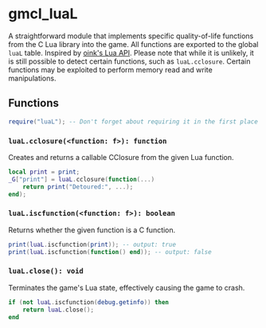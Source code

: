 # gmcl_luaL
A straightforward module that implements specific quality-of-life functions from the C Lua library into the game. All functions are exported to the global `luaL` table. Inspired by [oink's Lua API](https://oink.industries/gmod_wiki/lua_api/). Please note that while it is unlikely, it is still possible to detect certain functions, such as `luaL.cclosure`. Certain functions may be exploited to perform memory read and write manipulations.

## Functions
```lua
require("luaL"); -- Don't forget about requiring it in the first place lol
```
### `luaL.cclosure(<function: f>): function`
Creates and returns a callable CClosure from the given Lua function.
```lua
local print = print;
_G["print"] = luaL.cclosure(function(...)
    return print("Detoured:", ...);
end);
```

### `luaL.iscfunction(<function: f>): boolean`
Returns whether the given function is a C function.
```lua
print(luaL.iscfunction(print)); -- output: true
print(luaL.iscfunction(function() end)); -- output: false
```

### `luaL.close(): void`
Terminates the game's Lua state, effectively causing the game to crash.
```lua
if (not luaL.iscfunction(debug.getinfo)) then
    return luaL.close();
end
```
